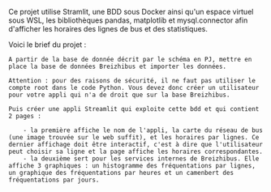 Ce projet utilise Stramlit, une BDD sous Docker ainsi qu'un espace virtuel sous WSL, les bibliothèques pandas, matplotlib et mysql.connector afin d'afficher les horaires des lignes de bus et des statistiques.

Voici le brief du projet : 

    A partir de la base de donnée décrit par le schéma en PJ, mettre en place la base de données Breizhibus et importer les données.

    Attention : pour des raisons de sécurité, il ne faut pas utiliser le compte root dans le code Python. Vous devez donc créer un utilisateur pour votre appli qui n'a de droit que sur la base Breizhibus.

    Puis créer une appli Streamlit qui exploite cette bdd et qui contient 2 pages :

        - la première affiche le nom de l'appli, la carte du réseau de bus (une image trouvée sur le web suffit), et les horaires par lignes. Ce dernier affichage doit être interactif, c'est à dire que l'utilisateur peut choisir sa ligne et la page affiche les horaires correspondantes.
        - la deuxième sert pour les services internes de Breizhibus. Elle affiche 3 graphiques : un histogramme des fréquentations par lignes, un graphique des fréquentations par heures et un camenbert des fréquentations par jours.
